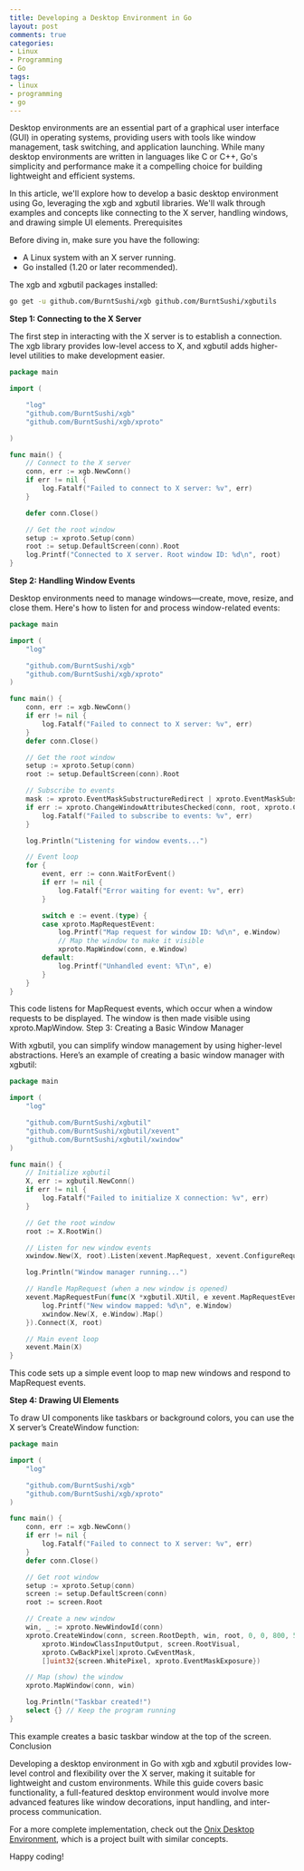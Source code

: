 ```yaml
---
title: Developing a Desktop Environment in Go
layout: post
comments: true
categories:
- Linux
- Programming
- Go
tags:
- linux
- programming
- go
---
```


Desktop environments are an essential part of a graphical user interface (GUI) in operating systems, providing users with tools like window management, task switching, and application launching. While many desktop environments are written in languages like C or C++, Go's simplicity and performance make it a compelling choice for building lightweight and efficient systems.

In this article, we'll explore how to develop a basic desktop environment using Go, leveraging the xgb and xgbutil libraries. We'll walk through examples and concepts like connecting to the X server, handling windows, and drawing simple UI elements.
Prerequisites

Before diving in, make sure you have the following:

* A Linux system with an X server running.
* Go installed (1.20 or later recommended).
    
The xgb and xgbutil packages installed: 

```bash
go get -u github.com/BurntSushi/xgb github.com/BurntSushi/xgbutils
```

**Step 1: Connecting to the X Server**

The first step in interacting with the X server is to establish a connection. The xgb library provides low-level access to X, and xgbutil adds higher-level utilities to make development easier.

```go
package main

import (

	"log"
	"github.com/BurntSushi/xgb"
	"github.com/BurntSushi/xgb/xproto"

)

func main() {
	// Connect to the X server
	conn, err := xgb.NewConn()
	if err != nil {
		log.Fatalf("Failed to connect to X server: %v", err)
	}

	defer conn.Close()

	// Get the root window
	setup := xproto.Setup(conn)
	root := setup.DefaultScreen(conn).Root
	log.Printf("Connected to X server. Root window ID: %d\n", root)
} 
```

**Step 2: Handling Window Events**

Desktop environments need to manage windows—create, move, resize, and close them. Here's how to listen for and process window-related events:

```go
package main

import (
	"log"

	"github.com/BurntSushi/xgb"
	"github.com/BurntSushi/xgb/xproto"
)

func main() {
	conn, err := xgb.NewConn()
	if err != nil {
		log.Fatalf("Failed to connect to X server: %v", err)
	}
	defer conn.Close()

	// Get the root window
	setup := xproto.Setup(conn)
	root := setup.DefaultScreen(conn).Root

	// Subscribe to events
	mask := xproto.EventMaskSubstructureRedirect | xproto.EventMaskSubstructureNotify
	if err := xproto.ChangeWindowAttributesChecked(conn, root, xproto.CwEventMask, []uint32{uint32(mask)}).Check(); err != nil {
		log.Fatalf("Failed to subscribe to events: %v", err)
	}

	log.Println("Listening for window events...")

	// Event loop
	for {
		event, err := conn.WaitForEvent()
		if err != nil {
			log.Fatalf("Error waiting for event: %v", err)
		}

		switch e := event.(type) {
		case xproto.MapRequestEvent:
			log.Printf("Map request for window ID: %d\n", e.Window)
			// Map the window to make it visible
			xproto.MapWindow(conn, e.Window)
		default:
			log.Printf("Unhandled event: %T\n", e)
		}
	}
} 
```

This code listens for MapRequest events, which occur when a window requests to be displayed. The window is then made visible using xproto.MapWindow.
Step 3: Creating a Basic Window Manager

With xgbutil, you can simplify window management by using higher-level abstractions. Here’s an example of creating a basic window manager with xgbutil:

```go
package main

import (
	"log"

	"github.com/BurntSushi/xgbutil"
	"github.com/BurntSushi/xgbutil/xevent"
	"github.com/BurntSushi/xgbutil/xwindow"
)

func main() {
	// Initialize xgbutil
	X, err := xgbutil.NewConn()
	if err != nil {
		log.Fatalf("Failed to initialize X connection: %v", err)
	}

	// Get the root window
	root := X.RootWin()

	// Listen for new window events
	xwindow.New(X, root).Listen(xevent.MapRequest, xevent.ConfigureRequest)

	log.Println("Window manager running...")

	// Handle MapRequest (when a new window is opened)
	xevent.MapRequestFun(func(X *xgbutil.XUtil, e xevent.MapRequestEvent) {
		log.Printf("New window mapped: %d\n", e.Window)
		xwindow.New(X, e.Window).Map()
	}).Connect(X, root)

	// Main event loop
	xevent.Main(X)
} 
```

This code sets up a simple event loop to map new windows and respond to MapRequest events.

**Step 4: Drawing UI Elements**

To draw UI components like taskbars or background colors, you can use the X server’s CreateWindow function:

```go
package main

import (
	"log"

	"github.com/BurntSushi/xgb"
	"github.com/BurntSushi/xgb/xproto"
)

func main() {
	conn, err := xgb.NewConn()
	if err != nil {
		log.Fatalf("Failed to connect to X server: %v", err)
	}
	defer conn.Close()

	// Get root window
	setup := xproto.Setup(conn)
	screen := setup.DefaultScreen(conn)
	root := screen.Root

	// Create a new window
	win, _ := xproto.NewWindowId(conn)
	xproto.CreateWindow(conn, screen.RootDepth, win, root, 0, 0, 800, 50, 0,
		xproto.WindowClassInputOutput, screen.RootVisual,
		xproto.CwBackPixel|xproto.CwEventMask,
		[]uint32{screen.WhitePixel, xproto.EventMaskExposure})

	// Map (show) the window
	xproto.MapWindow(conn, win)

	log.Println("Taskbar created!")
	select {} // Keep the program running
} 
```

This example creates a basic taskbar window at the top of the screen.
Conclusion

Developing a desktop environment in Go with xgb and xgbutil provides low-level control and flexibility over the X server, making it suitable for lightweight and custom environments. While this guide covers basic functionality, a full-featured desktop environment would involve more advanced features like window decorations, input handling, and inter-process communication.

For a more complete implementation, check out the [Onix Desktop Environment](https://gitlab.com/onix-os/applications/odesk), which is a project built with similar concepts.

Happy coding!
